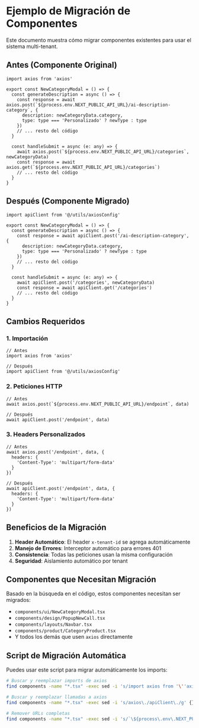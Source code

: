 # Ejemplo de Migración de Componentes

Este documento muestra cómo migrar componentes existentes para usar el sistema multi-tenant.

## Antes (Componente Original)

```tsx
import axios from 'axios'

export const NewCategoryModal = () => {
  const generateDescription = async () => {
    const response = await axios.post(`${process.env.NEXT_PUBLIC_API_URL}/ai-description-category`, {
      description: newCategoryData.category,
      type: type === 'Personalizado' ? newType : type
    })
    // ... resto del código
  }

  const handleSubmit = async (e: any) => {
    await axios.post(`${process.env.NEXT_PUBLIC_API_URL}/categories`, newCategoryData)
    const response = await axios.get(`${process.env.NEXT_PUBLIC_API_URL}/categories`)
    // ... resto del código
  }
}
```

## Después (Componente Migrado)

```tsx
import apiClient from '@/utils/axiosConfig'

export const NewCategoryModal = () => {
  const generateDescription = async () => {
    const response = await apiClient.post('/ai-description-category', {
      description: newCategoryData.category,
      type: type === 'Personalizado' ? newType : type
    })
    // ... resto del código
  }

  const handleSubmit = async (e: any) => {
    await apiClient.post('/categories', newCategoryData)
    const response = await apiClient.get('/categories')
    // ... resto del código
  }
}
```

## Cambios Requeridos

### 1. Importación
```tsx
// Antes
import axios from 'axios'

// Después
import apiClient from '@/utils/axiosConfig'
```

### 2. Peticiones HTTP
```tsx
// Antes
await axios.post(`${process.env.NEXT_PUBLIC_API_URL}/endpoint`, data)

// Después
await apiClient.post('/endpoint', data)
```

### 3. Headers Personalizados
```tsx
// Antes
await axios.post('/endpoint', data, {
  headers: {
    'Content-Type': 'multipart/form-data'
  }
})

// Después
await apiClient.post('/endpoint', data, {
  headers: {
    'Content-Type': 'multipart/form-data'
  }
})
```

## Beneficios de la Migración

1. **Header Automático**: El header `x-tenant-id` se agrega automáticamente
2. **Manejo de Errores**: Interceptor automático para errores 401
3. **Consistencia**: Todas las peticiones usan la misma configuración
4. **Seguridad**: Aislamiento automático por tenant

## Componentes que Necesitan Migración

Basado en la búsqueda en el código, estos componentes necesitan ser migrados:

- `components/ui/NewCategoryModal.tsx`
- `components/design/PopupNewCall.tsx`
- `components/layouts/Navbar.tsx`
- `components/product/CategoryProduct.tsx`
- Y todos los demás que usen `axios` directamente

## Script de Migración Automática

Puedes usar este script para migrar automáticamente los imports:

```bash
# Buscar y reemplazar imports de axios
find components -name "*.tsx" -exec sed -i 's/import axios from '\''axios'\''/import apiClient from '\''@\/utils\/axiosConfig'\''/g' {} \;

# Buscar y reemplazar llamadas a axios
find components -name "*.tsx" -exec sed -i 's/axios\./apiClient\./g' {} \;

# Remover URLs completas
find components -name "*.tsx" -exec sed -i 's/`\${process\.env\.NEXT_PUBLIC_API_URL}\/`//g' {} \;
```
